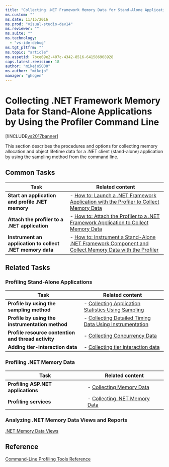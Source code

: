 ```yaml
---
title: "Collecting .NET Framework Memory Data for Stand-Alone Applications by Using the Profiler Command Line | Microsoft Docs"
ms.custom: ""
ms.date: 11/15/2016
ms.prod: "visual-studio-dev14"
ms.reviewer: ""
ms.suite: ""
ms.technology: 
  - "vs-ide-debug"
ms.tgt_pltfrm: ""
ms.topic: "article"
ms.assetid: 7bce69e2-407c-4342-8516-641586968928
caps.latest.revision: 18
author: "mikejo5000"
ms.author: "mikejo"
manager: "ghogen"
---
```

# Collecting .NET Framework Memory Data for Stand-Alone Applications by Using the Profiler Command Line
[!INCLUDE[vs2017banner](../includes/vs2017banner.md)]

This section describes the procedures and options for collecting memory allocation and object lifetime data for a .NET client (stand-alone) application by using the sampling method from the command line.  
  
## Common Tasks  
  
|Task|Related content|  
|----------|---------------------|  
|**Start an application and profile .NET memory**|-   [How to: Launch a .NET Framework Application with the Profiler to Collect Memory Data](../profiling/how-to-launch-a-stand-alone-dotnet-framework-application-with-the-profiler-to-collect-memory-data-by-using-the-command-line.md)|  
|**Attach the profiler to a .NET application**|-   [How to: Attach the Profiler to a .NET Framework Application to Collect Memory Data](../profiling/how-to-attach-the-profiler-to-a-dotnet-framework-stand-alone-application-to-collect-memory-data-by-using-the-command-line.md)|  
|**Instrument an application to collect .NET memory data**|-   [How to: Instrument a Stand-Alone .NET Framework Component and Collect Memory Data with the Profiler](../profiling/how-to-instrument-a-stand-alone-dotnet-framework-component-and-collect-memory-data-with-the-profiler-by-using-the-command-line.md)|  
  
## Related Tasks  
  
### Profiling Stand-Alone Applications  
  
|Task|Related content|  
|----------|---------------------|  
|**Profile by using the sampling method**|-   [Collecting Application Statistics Using Sampling](../profiling/collecting-application-statistics-for-stand-alone-applications-by-using-the-profiler-command-line.md)|  
|**Profile by using the instrumentation method**|-   [Collecting Detailed Timing Data Using Instrumentation](../profiling/collecting-detailed-timing-data-for-a-stand-alone-application-by-using-the-profiler-command-line.md)|  
|**Profile resource contention and thread activity**|-   [Collecting Concurrency Data](../profiling/collecting-concurrency-data-for-stand-alone-applications-by-using-the-profiler-command-line.md)|  
|**Adding tier-interaction data**|-   [Collecting tier interaction data](../profiling/adding-tier-interaction-data-from-the-command-line.md)|  
  
### Profiling .NET Memory Data  
  
|Task|Related content|  
|----------|---------------------|  
|**Profiling ASP.NET applications**|-   [Collecting Memory Data](../profiling/collecting-memory-data-from-an-aspnet-web-application-by-using-the-profiler-command-line.md)|  
|**Profiling services**|-   [Collecting .NET Memory Data](../profiling/collecting-memory-data-from-dotnet-framework-services-by-using-the-profiler-command-line.md)|  
  
### Analyzing .NET Memory Data Views and Reports  
 [.NET Memory Data Views](../profiling/dotnet-memory-data-views.md)  
  
## Reference  
 [Command-Line Profiling Tools Reference](../profiling/command-line-profiling-tools-reference.md)



